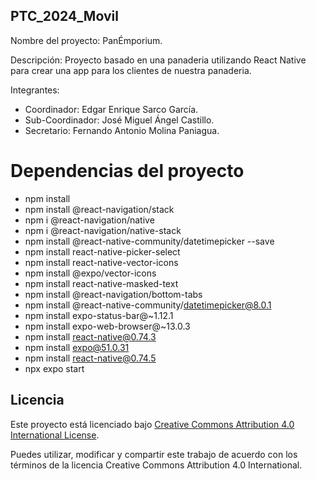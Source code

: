 ## PTC_2024_Movil
Nombre del proyecto: PanÉmporium.

Descripción:
Proyecto basado en una panaderia utilizando React Native para crear una app
para los clientes de nuestra panaderia.

Integrantes:
* Coordinador: Edgar Enrique Sarco García.
* Sub-Coordinador: José Miguel Ángel Castillo.
* Secretario: Fernando Antonio Molina Paniagua.


# Dependencias del proyecto

- npm install
- npm install @react-navigation/stack
- npm i @react-navigation/native
- npm i @react-navigation/native-stack
- npm install @react-native-community/datetimepicker --save
- npm install react-native-picker-select
- npm install react-native-vector-icons
- npm install @expo/vector-icons
- npm install react-native-masked-text
- npm install @react-navigation/bottom-tabs
- npm install @react-native-community/datetimepicker@8.0.1
- npm install expo-status-bar@~1.12.1
- npm install expo-web-browser@~13.0.3
- npm install react-native@0.74.3
- npm install expo@51.0.31
- npm install react-native@0.74.5
- npx expo start

## Licencia

Este proyecto está licenciado bajo [Creative Commons Attribution 4.0 International License](https://creativecommons.org/licenses/by/4.0/legalcode).

Puedes utilizar, modificar y compartir este trabajo de acuerdo con los términos de la licencia Creative Commons Attribution 4.0 International.
